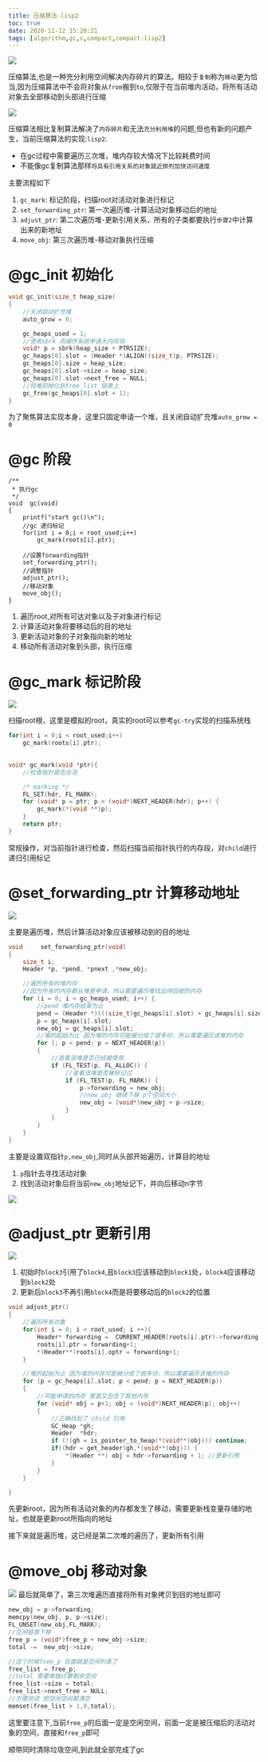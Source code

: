 ```yaml
---
title: 压缩算法-lisp2
toc: true
date: 2020-11-12 15:20:21
tags: [algorithm,gc,c,compact,compact-lisp2]
---
```


![](/images/blog/gc-learning/AWIVGHTIRU.png)

压缩算法,也是一种充分利用空间解决内存碎片的算法。相较于`复制`称为`移动`更为恰当,因为压缩算法中不会将对象从`from`搬到`to`,仅限于在当前堆内活动，将所有活动对象去全部移动到头部进行压缩

![](/images/blog/gc-learning/JQDBAMPLWX.png)

压缩算法相比复制算法解决了`内存碎片`和无法`充分利用堆`的问题,但也有新的问题产生，当前压缩算法的实现:`lisp2`:
- 在gc过程中需要遍历三次堆，堆内存较大情况下比较耗费时间
- 不能像gc复制算法那样`将具有引用关系的对象就近排列加快访问速度`

主要流程如下
1. `gc_mark`: 标记阶段，扫描root对活动对象进行标记
2. `set_forwarding_ptr`: 第一次遍历堆-计算活动对象移动后的地址
3. `adjust_ptr`:         第二次遍历堆-更新引用关系，所有的子类都要执行`步骤2`中计算出来的新地址
4. `move_obj`:           第三次遍历堆-移动对象执行压缩

# @gc_init 初始化
```c
void gc_init(size_t heap_size)
{
    //关闭自动扩充堆
    auto_grow = 0;

    gc_heaps_used = 1;
    //使用sbrk 向操作系统申请大内存块
    void* p = sbrk(heap_size + PTRSIZE);
    gc_heaps[0].slot = (Header *)ALIGN((size_t)p, PTRSIZE);
    gc_heaps[0].size = heap_size;
    gc_heaps[0].slot->size = heap_size;
    gc_heaps[0].slot->next_free = NULL;
    //将堆初始化到free_list 链表上
    gc_free(gc_heaps[0].slot + 1);
}
```
为了聚焦算法实现本身，这里只固定申请一个堆，且关闭自动扩充堆`auto_grow = 0`
# @gc 阶段
```
/**
 * 执行gc
 */
void  gc(void)
{
    printf("start gc()\n");
    //gc 递归标记
    for(int i = 0;i < root_used;i++)
        gc_mark(roots[i].ptr);

    //设置forwarding指针
    set_forwarding_ptr();
    //调整指针
    adjust_ptr();
    //移动对象
    move_obj();
}

```

1. 遍历root,对所有可达对象以及子对象进行标记
2. 计算活动对象将要移动后的目的地址
3. 更新活动对象的子对象指向新的地址
4. 移动所有活动对象到头部，执行压缩

# @gc_mark 标记阶段
![](/images/blog/gc-learning/XJNACPXRJB.png)

扫描root根，这里是模拟的root，真实的root可以参考`gc-try`实现的扫描系统栈
```c
for(int i = 0;i < root_used;i++)
    gc_mark(roots[i].ptr);
    
```

```c
void* gc_mark(void *ptr){
    //检查指针是否合法

    /* marking */
    FL_SET(hdr, FL_MARK);
    for (void* p = ptr; p < (void*)NEXT_HEADER(hdr); p++) {
        gc_mark(*(void **)p);
    }
    return ptr;
}
```
常规操作，对当前指针进行检查，然后扫描当前指针执行的内存段，对`child`进行递归引用标记


# @set_forwarding_ptr 计算移动地址
![](/images/blog/gc-learning/PEMZVKDQQO.png)

主要是遍历堆，然后计算活动对象应该被移动到的目的地址

```c
void     set_forwarding_ptr(void)
{
    size_t i;
    Header *p, *pend, *pnext ,*new_obj;

    //遍历所有的堆内存
    //因为所有的内存都从堆里申请，所以需要遍历堆找出待回收的内存
    for (i = 0; i < gc_heaps_used; i++) {
        //pend 堆内存结束为止
        pend = (Header *)(((size_t)gc_heaps[i].slot) + gc_heaps[i].size);
        p = gc_heaps[i].slot;
        new_obj = gc_heaps[i].slot;
        //堆的起始为止 因为堆的内存可能被分成了很多份，所以需要遍历该堆的内存
        for (; p < pend; p = NEXT_HEADER(p))
        {
            //查看该堆是否已经被使用
            if (FL_TEST(p, FL_ALLOC)) {
                //查看该堆是否被标记过
                if (FL_TEST(p, FL_MARK)) {
                    p->forwarding = new_obj;
                    //new_obj 继续下移 p个空间大小
                    new_obj = (void*)new_obj + p->size;
                }
            }
        }
    }
}
```
主要是设置双指针`p,new_obj`,同时从头部开始遍历，计算目的地址
1. `p`指针去寻找活动对象
2. 找到活动对象后将当前`new_obj`地址记下，并向后移动n字节

![](/images/blog/gc-learning/AQATCJYINY.png)


# @adjust_ptr 更新引用
![](/images/blog/gc-learning/NEOQAFPKHE.png)
1. 初始时`block3`引用了`block4`,且`block3`应该移动到`block1`处，`block4`应该移动到`block2`处
2. 更新后`block3`不再引用`block4`而是将要移动后的`block2`的位置

```c
void adjust_ptr()
{
    //遍历所有对象
    for(int i = 0; i < root_used; i ++){
        Header* forwarding =  CURRENT_HEADER(roots[i].ptr)->forwarding;
        roots[i].ptr = forwarding+1;
        *(Header**)roots[i].optr = forwarding+1;
    }

    //堆的起始为止 因为堆的内存可能被分成了很多份，所以需要遍历该堆的内存
    for (p = gc_heaps[i].slot; p < pend; p = NEXT_HEADER(p))
    {
        //可能申请的内存 里面又包含了其他内存
        for (void* obj = p+1; obj < (void*)NEXT_HEADER(p); obj++)
        {
            //正确找到了 child 引用
            GC_Heap *gh;
            Header  *hdr;
            if (!(gh = is_pointer_to_heap(*(void**)obj))) continue;
            if((hdr = get_header(gh,*(void**)obj))) {
                *(Header **) obj = hdr->forwarding + 1; //更新引用
            }
        }
    }

}
```
先更新root，因为所有活动对象的内存都发生了移动，需要更新栈变量存储的地址，也就是更新root所指向的地址

接下来就是遍历堆，这已经是第二次堆的遍历了，更新所有引用


# @move_obj 移动对象
![](/images/blog/gc-learning/VAWRJSOQOX.png)
最后就简单了，第三次堆遍历直接将所有对象拷贝到目的地址即可
```c
new_obj = p->forwarding;
memcpy(new_obj, p, p->size);
FL_UNSET(new_obj,FL_MARK);
//空闲链表下移
free_p = (void*)free_p + new_obj->size;
total -=  new_obj->size;
```

```c
//这个时候free_p 后面就是空闲列表了
free_list = free_p;
//total 需要单独计算剩余空间
free_list->size = total;
free_list->next_free = NULL;
//方便测试 把空闲空间都清空
memset(free_list + 1,0,total);
```
这里要注意下,当前`free_p`的后面一定是空闲空间，前面一定是被压缩后的活动对象的空间，直接和`free_p`即可

顺带同时清除垃圾空间,到此就全部完成了gc
